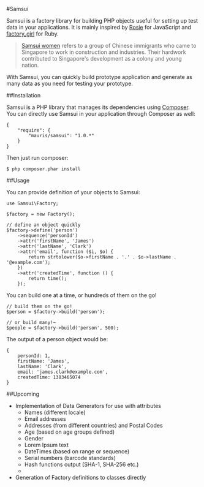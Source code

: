 #Samsui

Samsui is a factory library for building PHP objects useful for setting up test data in your applications. It is mainly inspired by [Rosie](https://github.com/bkeepers/rosie) for JavaScript and [factory_girl](https://github.com/thoughtbot/factory_girl) for Ruby.

> [Samsui women](https://en.wikipedia.org/wiki/Samsui_women) refers to a group of Chinese immigrants who came to Singapore to work in construction and industries. Their hardwork contributed to Singapore's development as a colony and young nation.

With Samsui, you can quickly build prototype application and generate as many data as you need for testing your prototype.

##Installation

Samsui is a PHP library that manages its dependencies using [Composer](http://getcomposer.org). You can directly use Samsui in your application through Composer as well:

    {
        "require": {
			"mauris/samsui": "1.0.*"
        }
    }

Then just run composer:

    $ php composer.phar install

##Usage

You can provide definition of your objects to Samsui:

	use Samsui\Factory;

	$factory = new Factory();

	// define an object quickly
	$factory->define('person')
		->sequence('personId')
		->attr('firstName', 'James')
        ->attr('lastName', 'Clark')
        ->attr('email', function ($i, $o) {
            return strtolower($o->firstName . '.' . $o->lastName . '@example.com');
        })
		->attr('createdTime', function () {
			return time();
		});

You can build one at a time, or hundreds of them on the go!

	// build them on the go!
	$person = $factory->build('person');

	// or build many!~
	$people = $factory->build('person', 500);

The output of a person object would be:

    {
        personId: 1,
        firstName: 'James',
        lastName: 'Clark',
        email: 'james.clark@example.com',
        createdTime: 1383465074
    }

##Upcoming

- Implementation of Data Generators for use with attributes
  - Names (different locale)
  - Email addresses
  - Addresses (from different countries) and Postal Codes
  - Age (based on age groups defined)
  - Gender
  - Lorem Ipsum text
  - DateTimes (based on range or sequence)
  - Serial numbers (barcode standards)
  - Hash functions output (SHA-1, SHA-256 etc.)
  - 
- Generation of Factory definitions to classes directly